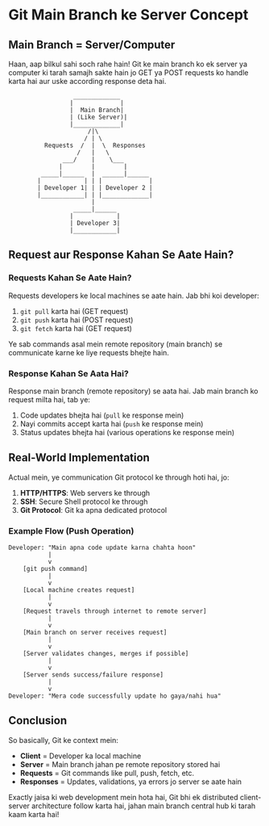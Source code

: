 # Git Main Branch ke Server Concept

## Main Branch = Server/Computer

Haan, aap bilkul sahi soch rahe hain! Git ke main branch ko ek server ya computer ki tarah samajh sakte hain jo GET ya POST requests ko handle karta hai aur uske according response deta hai.

```
                  _____________
                 |             |
                 |  Main Branch|
                 | (Like Server)|
                 |_____________|
                      /|\
                     / | \
          Requests  /  |  \  Responses
                   /   |   \
               ___/    |    \___
              |        |        |
         _____|______  |  ______|______
        |            | | |             |
        | Developer 1| | | Developer 2 |
        |____________| | |_____________|
                       |
                  _____|______
                 |            |
                 | Developer 3|
                 |____________|
```

## Request aur Response Kahan Se Aate Hain?

### Requests Kahan Se Aate Hain?

Requests developers ke local machines se aate hain. Jab bhi koi developer:

1. `git pull` karta hai (GET request)
2. `git push` karta hai (POST request) 
3. `git fetch` karta hai (GET request)

Ye sab commands asal mein remote repository (main branch) se communicate karne ke liye requests bhejte hain.

### Response Kahan Se Aata Hai?

Response main branch (remote repository) se aata hai. Jab main branch ko request milta hai, tab ye:

1. Code updates bhejta hai (`pull` ke response mein)
2. Nayi commits accept karta hai (`push` ke response mein)
3. Status updates bhejta hai (various operations ke response mein)

## Real-World Implementation

Actual mein, ye communication Git protocol ke through hoti hai, jo:

1. **HTTP/HTTPS**: Web servers ke through
2. **SSH**: Secure Shell protocol ke through
3. **Git Protocol**: Git ka apna dedicated protocol

### Example Flow (Push Operation)

```
Developer: "Main apna code update karna chahta hoon"
           |
           v
    [git push command]
           |
           v
    [Local machine creates request]
           |
           v
    [Request travels through internet to remote server]
           |
           v
    [Main branch on server receives request]
           |
           v
    [Server validates changes, merges if possible]
           |
           v
    [Server sends success/failure response]
           |
           v
Developer: "Mera code successfully update ho gaya/nahi hua"
```

## Conclusion

So basically, Git ke context mein:

- **Client** = Developer ka local machine
- **Server** = Main branch jahan pe remote repository stored hai
- **Requests** = Git commands like pull, push, fetch, etc.
- **Responses** = Updates, validations, ya errors jo server se aate hain

Exactly jaisa ki web development mein hota hai, Git bhi ek distributed client-server architecture follow karta hai, jahan main branch central hub ki tarah kaam karta hai!
